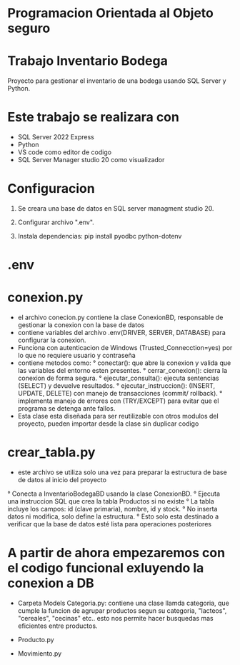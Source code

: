 # Programacion Orientada al Objeto seguro
# Trabajo Inventario Bodega 

Proyecto para gestionar el inventario de una bodega usando SQL Server y Python.

# Este trabajo se realizara con 

- SQL Server 2022 Express
- Python 
- VS code como editor de codigo
- SQL Server Manager studio 20 como visualizador 

# Configuracion

1. Se creara una base de datos en SQL server managment studio 20.

2. Configurar archivo ".env".

3. Instala dependencias: pip install pyodbc python-dotenv


# .env
# conexion.py
- el archivo conecion.py contiene la clase ConexionBD, responsable de gestionar la conexion con la base de datos 
- contiene variables del archivo .env(DRIVER, SERVER, DATABASE) para configurar la conexion.
- Funciona con autenticacion de Windows (Trusted_Connecction=yes) por lo que no requiere usuario y contraseña
- contiene metodos como:
° conectar(): que abre la conexion y valida que las variables del entorno esten presentes.
° cerrar_conexion(): cierra la conexion de forma segura.
° ejecutar_consulta(): ejecuta sentencias  (SELECT) y devuelve resultados.
° ejecutar_instruccion(): (INSERT, UPDATE, DELETE) con manejo de transacciones (commit/ rollback).
° implementa manejo de errores con (TRY/EXCEPT) para evitar que el programa se detenga ante fallos.
- Esta clase esta diseñada para ser reutilizable con otros modulos del proyecto, pueden importar desde la clase sin duplicar codigo


# crear_tabla.py
- este archivo se utiliza solo una vez para preparar la estructura de base de datos al inicio del proyecto

° Conecta a InventarioBodegaBD usando la clase ConexionBD.
° Ejecuta una instruccion SQL que crea la tabla Productos si no existe
° La tabla incluye los campos: id (clave primaria), nombre, id y stock.
° No inserta datos ni modifica, solo define la estructura.
° Esto solo esta destinado a verificar que la base de datos esté lista para operaciones posteriores


# A partir de ahora empezaremos con el codigo funcional exluyendo la conexion a DB

- Carpeta Models
Categoria.py:
contiene una clase llamda categoria, que cumple la funcion de agrupar productos segun su categoria, "lacteos", "cereales", "cecinas" etc..
esto nos permite hacer busquedas mas eficientes entre productos.

- Producto.py

- Movimiento.py
